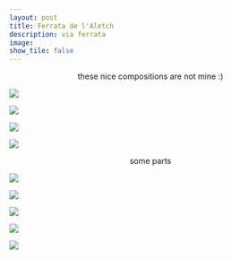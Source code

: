 ```yaml
---
layout: post
title: Ferrata de l'Aletch
description: via ferrata 
image:
show_tile: false 
---
```



<center>  these nice compositions are not mine :)  </center>


![](../assets/images/ferrate/ferrata_aletch/IMG-20191015-WA0000.jpg)

![](../assets/images/ferrate/ferrata_aletch/IMG-20191015-WA0001.jpg)

![](../assets/images/ferrate/ferrata_aletch/IMG-20191015-WA0002.jpg)


![](../assets/images/ferrate/ferrata_aletch/IMG-20191015-WA0003.jpg)


<center> some parts </center>


![](../assets/images/ferrate/ferrata_aletch/IMG-20191012-WA0003.jpg)

![](../assets/images/ferrate/ferrata_aletch/IMG-20191015-WA0004.jpg)

![](../assets/images/ferrate/ferrata_aletch/IMG-20191015-WA0006.jpg)


![](../assets/images/ferrate/ferrata_aletch/IMG-20191015-WA0007.jpg)

![](../assets/images/ferrate/ferrata_aletch/IMG-20191015-WA0008.jpg)

